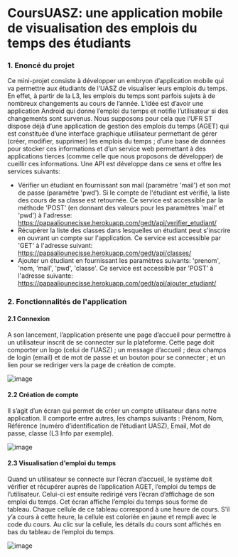 # CoursUASZ: une application mobile de visualisation des emplois du temps des étudiants
### 1. Enoncé du projet
Ce mini-projet consiste à développer un embryon d’application mobile qui va permettre aux étudiants de l’UASZ de visualiser leurs emplois du temps. En effet, à partir de la L3, les emplois du temps sont parfois sujets à de nombreux changements au cours de l’année. L’idée est d’avoir une application Android qui donne l’emploi du temps et notifie l’utilisateur si des changements sont survenus.
Nous supposons pour cela que l’UFR ST dispose déjà d’une application de gestion des emplois du temps (AGET) qui est constituée d’une interface graphique utilisateur permettant de gérer (créer, modifier, supprimer) les emplois du temps ; d’une base de données pour stocker ces informations et d’un service web permettant à des applications tierces (comme celle que nous proposons de développer) de cueillir ces informations. Une API est développe dans ce sens et offre les services suivants:
- Vérifier un étudiant en fournissant son mail (paramètre 'mail') et son mot de passe (paramètre 'pwd'). Si le compte de l'étudiant est vérifié, la liste des cours de sa classe est retournée. Ce service est accessible par la méthode 'POST' (en donnant des valeurs pour les paramètres 'mail' et 'pwd') à l'adresse: https://papaaliounecisse.herokuapp.com/gedt/api/verifier_etudiant/
- Récupérer la liste des classes dans lesquelles un étudiant peut s'inscrire en ouvrant un compte sur l'application. Ce service est accessible par 'GET' à l'adresse suivant: https://papaaliounecisse.herokuapp.com/gedt/api/classes/
- Ajouter un étudiant en fournissant les paramètres suivants: 'prenom', 'nom, 'mail', 'pwd', 'classe'. Ce service est accessible par 'POST' à l'adresse suivante: https://papaaliounecisse.herokuapp.com/gedt/api/ajouter_etudiant/
### 2. Fonctionnalités de l'application
#### 2.1 Connexion
A son lancement, l’application présente une page d’accueil pour permettre à un utilisateur inscrit de se connecter sur la plateforme. Cette page doit comporter un logo (celui de l’UASZ) ; un message d’accueil ; deux champs de login (email) et de mot de passe et un bouton pour se connecter ; et un lien pour se rediriger vers la page de création de compte.

![image](https://github.com/papaalioune/CoursUASZ2/assets/44668416/32d65961-1196-4672-ba47-23667ed3fb81)

#### 2.2 Création de compte
Il s’agit d’un écran qui permet de créer un compte utilisateur dans notre application. Il comporte entre autres, les champs suivants : Prénom, Nom, Référence (numéro d’identification de l’étudiant UASZ), Email, Mot de passe, classe (L3 Info par exemple).

![image](https://github.com/papaalioune/CoursUASZ2/assets/44668416/b3114255-a7a1-43f3-abcc-e463022d012e)

#### 2.3 Visualisation d'emploi du temps
Quand un utilisateur se connecte sur l’écran d’accueil, le système doit vérifier et récupérer auprès de l’application AGET, l’emploi du temps de l’utilisateur. Celui-ci est ensuite redirigé vers l’écran d’affichage de son emploi du temps. Cet écran affiche l’emploi du temps sous forme de tableau. Chaque cellule de ce tableau correspond à une heure de cours. S’il y’a cours à cette heure, la cellule est coloriée en jaune et rempli avec le code du cours. Au clic sur la cellule, les détails du cours sont affichés en bas du tableau de l’emploi du temps.

![image](https://github.com/papaalioune/CoursUASZ2/assets/44668416/976ad4ce-989f-42b5-9e12-187b64f43ea6)



